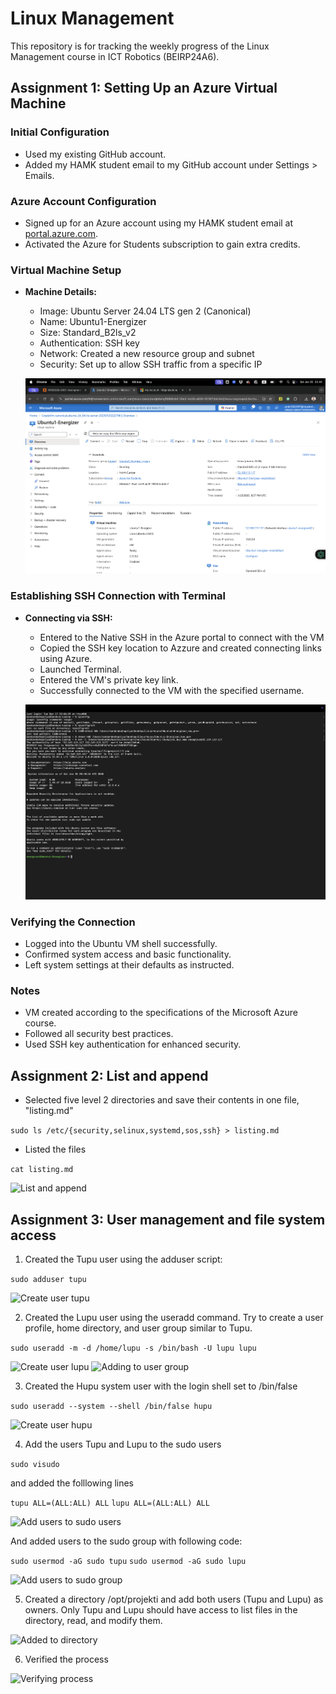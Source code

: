 # Linux Management
This repository is for tracking the weekly progress of the Linux Management course in ICT Robotics (BEIRP24A6).

## Assignment 1: Setting Up an Azure Virtual Machine

### Initial Configuration
- Used my existing GitHub account.
- Added my HAMK student email to my GitHub account under Settings > Emails.

### Azure Account Configuration
- Signed up for an Azure account using my HAMK student email at [portal.azure.com](https://portal.azure.com).
- Activated the Azure for Students subscription to gain extra credits.

### Virtual Machine Setup
- **Machine Details:**
  - Image: Ubuntu Server 24.04 LTS gen 2 (Canonical)
  - Name: Ubuntu1-Energizer
  - Size: Standard_B2ls_v2
  - Authentication: SSH key
  - Network: Created a new resource group and subnet
  - Security: Set up to allow SSH traffic from a specific IP

  ![Azzure VM](Images/w1_energizer_vm.png)

### Establishing SSH Connection with Terminal 
- **Connecting via SSH:**
  - Entered to the Native SSH in the Azure portal to connect with the VM
  - Copied the SSH key location to Azzure  and created connecting links using Azure.
  - Launched Terminal.
  - Entered the VM's private key link.
  - Successfully connected to the VM with the specified username.

  ![SSH Connection](Images/w1_energizer_ssh_connection.png)

### Verifying the Connection
- Logged into the Ubuntu VM shell successfully.
- Confirmed system access and basic functionality.
- Left system settings at their defaults as instructed.

### Notes
- VM created according to the specifications of the Microsoft Azure course.
- Followed all security best practices.
- Used SSH key authentication for enhanced security.

## Assignment 2: List and append

- Selected five level 2 directories and save their contents in one file, "listing.md"

```sudo ls /etc/{security,selinux,systemd,sos,ssh} > listing.md```

- Listed the files

```cat listing.md```

![List and append](Images/w2_energizer_list_and_append_01.png)

## Assignment 3: User management and file system access

1. Created the Tupu user using the adduser script:

```sudo adduser tupu```

![Create user tupu](Images/w3_1.png)

2. Created the Lupu user using the useradd command. Try to create a user profile, home directory, and user group similar to Tupu.

```sudo useradd -m -d /home/lupu -s /bin/bash -U lupu lupu```

![Create user lupu](Images/w3_2.png)
![Adding to user group](Images/w3_3.png)

3. Created the Hupu system user with the login shell set to /bin/false

```sudo useradd --system --shell /bin/false hupu```

![Create user hupu](Images/w3_4.png)

4. Add the users Tupu and Lupu to the sudo users

```sudo visudo```

and added the folllowing lines

```tupu ALL=(ALL:ALL) ALL```
```lupu ALL=(ALL:ALL) ALL```

![Add users to sudo users](Images/w3_5.png)

And added users to the sudo group with following code:

```sudo usermod -aG sudo tupu```
```sudo usermod -aG sudo lupu```

![Add users to sudo group](Images/w3_6.png)

5. Created a directory /opt/projekti and add both users (Tupu and Lupu) as owners. Only Tupu and Lupu should have access to list files in the directory, read, and modify them.

![Added to directory](Images/w3_7.png)

6. Verified the process

![Verifying process](Images/w3_8.png)

